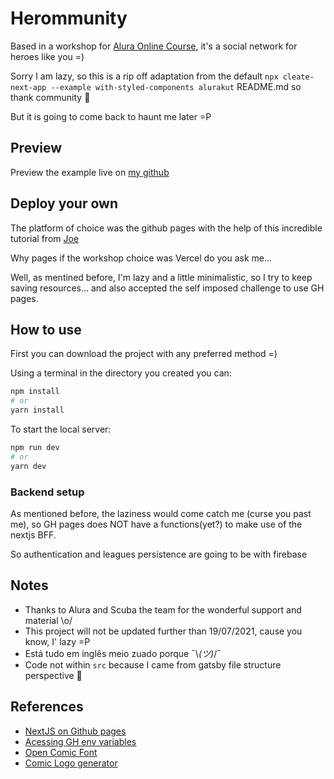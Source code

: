 # Herommunity

Based in a workshop for [Alura Online Course](https://www.alura.com.br/), it's a social network for heroes like you =)

Sorry I am lazy, so this is a rip off adaptation from the default `npx cleate-next-app --example with-styled-components alurakut` README.md so thank community :shrug:

But it is going to come back to haunt me later =P

## Preview

Preview the example live on [my github](http://wmiguita.github.io.com/alurakut)

## Deploy your own

The platform of choice was the github pages with the help of this incredible tutorial from [Joe](https://blog.sallai.me/deploy-next-site-to-github-pages)

Why pages if the workshop choice was Vercel do you ask me...

Well, as mentined before, I'm lazy and a little minimalistic, so I try to keep saving resources... and also accepted the self imposed challenge to use GH pages.

## How to use

First you can download the project with any preferred method =)

Using a terminal in the directory you created you can:

```bash
npm install
# or
yarn install
```

To start the local server:

```bash
npm run dev
# or
yarn dev
```

### Backend setup

As mentioned before, the laziness would come catch me (curse you past  me), so GH pages does NOT have a functions(yet?) to make use of the nextjs BFF.

So authentication and leagues persistence are going to be with firebase

## Notes

- Thanks to Alura and Scuba the team for the wonderful support and material \o/
- This project will not be updated further than 19/07/2021, cause you know, I' lazy =P
- Está tudo em inglês meio zuado porque ¯\\_(ツ)_/¯
- Code not within `src` because I came from gatsby file structure perspective :grimacing:

## References
- [NextJS on Github pages](https://blog.sallai.me/deploy-next-site-to-github-pages "Joe")
- [Acessing GH env variables](https://stackoverflow.com/questions/53648652/how-to-use-environment-variables-in-github-page)
- [Open Comic Font](https://fontesk.com/open-comic-font/ "Arthur Reeder")
- [Comic Logo generator](https://www.flamingtext.com/logo/Design-Comics "FlamingText")
